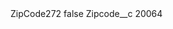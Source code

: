 <?xml version="1.0" encoding="UTF-8"?>
<CustomMetadata xmlns="http://soap.sforce.com/2006/04/metadata" xmlns:xsi="http://www.w3.org/2001/XMLSchema-instance" xmlns:xsd="http://www.w3.org/2001/XMLSchema">
    <label>ZipCode272</label>
    <protected>false</protected>
    <values>
        <field>Zipcode__c</field>
        <value xsi:type="xsd:string">20064</value>
    </values>
</CustomMetadata>
